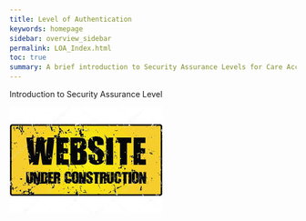 ```yaml
---
title: Level of Authentication
keywords: homepage
sidebar: overview_sidebar
permalink: LOA_Index.html
toc: true
summary: A brief introduction to Security Assurance Levels for Care Access Service (CAS).
---
```



Introduction to Security Assurance Level

![Under Construction](images/UnderConstruction.jpg)
